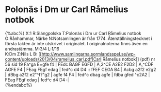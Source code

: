 # Polonäs i Dm ur Carl Råmelius notbok

{%abc%}
X:1
R:Slängpolska
T:Polonäs i Dm ur Carl Råmelius notbok
O:Rånhammar, Närke
N:Notsamlingen är från 1774. Återställningstecknet i första takten är inte utskrivet i originalet. I originalnoterna finns även en andrastämma.
M:3/4
L:1/16  
K:Dm
Z:Nils L 
B: [[http://www.samlingarna.sormlandsspel.se/wp-content/uploads/2013/04/ramelius_carl.pdf|Carl Råmelius notbok]] (pdf) nr 56 sid 19
Fa^ga E=gfe f4 | FEdc BAGF EGFD | A,2^CE A2E2 F2D2 | A,^CDF AGFE F4 |
FEag FEgf edag | fed^c d4 D4 :: fFEF CEGA B4 | Acbg a2f2 e2g2 |
dBbg a2f2 e2"^f?"g2 | agfe f4 F4 | fed^c dbag agfe | fdba gfed ^c2A2 |   
FEag FEgf edag | fed^c d4 D4 :|    
{%endabc%}
